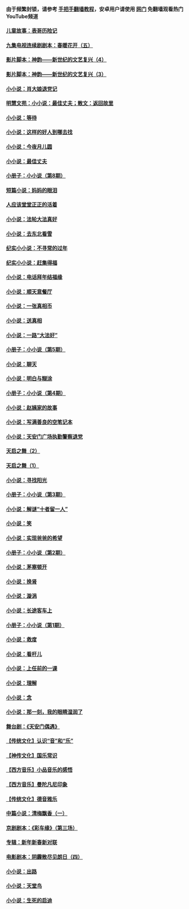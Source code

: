 #### 由于频繁封锁，请参考 [手把手翻墙教程](https://github.com/gfw-breaker/guides/wiki/)，安卓用户请使用 [网门](https://github.com/gfw-breaker/nogfw/blob/master/dl.md?t=07121900) 免翻墙观看热门YouTube频道 

#### [儿童故事：表哥历险记](../pages/328/383535.md?t=07121900) 

#### [九集电视连续剧剧本：春暖花开（五）](../pages/328/275919.md?t=07121900) 

#### [影片脚本：神韵——新世纪的文艺复兴（4）](../pages/328/266089.md?t=07121900) 

#### [影片脚本：神韵——新世纪的文艺复兴（3）](../pages/328/266087.md?t=07121900) 

#### [小小说：肖大娘退党记](../pages/328/239807.md?t=07121900) 

#### [明慧文苑：小小说：最佳丈夫；散文：返回故里](../pages/328/3439.md?t=07121900) 

#### [小小说：等待](../pages/328/223927.md?t=07121900) 

#### [小小说：这样的好人到哪去找](../pages/328/209396.md?t=07121900) 

#### [小小说：今夜月儿圆](../pages/328/193588.md?t=07121900) 

#### [小小说：最佳丈夫](../pages/328/190938.md?t=07121900) 

#### [小册子：小小说（第8期）](../pages/328/188202.md?t=07121900) 

#### [短篇小说：妈妈的眼泪](../pages/328/187712.md?t=07121900) 

#### [人应该堂堂正正的活着](../pages/328/182430.md?t=07121900) 

#### [小小说：法轮大法真好](../pages/328/174669.md?t=07121900) 

#### [小小说：去东北看雪](../pages/328/173882.md?t=07121900) 

#### [纪实小小说：不寻常的过年](../pages/328/173187.md?t=07121900) 

#### [纪实小小说：赶集得福](../pages/328/172652.md?t=07121900) 

#### [小小说：电话拜年结福缘](../pages/328/172533.md?t=07121900) 

#### [小小说：顺天意餐厅](../pages/328/170182.md?t=07121900) 

#### [小小说：一张真相币](../pages/328/169410.md?t=07121900) 

#### [小小说：送真相](../pages/328/166713.md?t=07121900) 

#### [小小说：一路“大法好”](../pages/328/162016.md?t=07121900) 

#### [小册子：小小说（第5期）](../pages/328/161131.md?t=07121900) 

#### [小小说：聊天](../pages/328/159640.md?t=07121900) 

#### [小小说：明白与糊涂](../pages/328/158101.md?t=07121900) 

#### [小册子：小小说（第4期）](../pages/328/158006.md?t=07121900) 

#### [小小说：赵姨家的故事](../pages/328/157843.md?t=07121900) 

#### [小小说：写满善良的空笔记本](../pages/328/157382.md?t=07121900) 

#### [小小说：天安门广场执勤警察退党](../pages/328/156982.md?t=07121900) 

#### [天启之舞（2）](../pages/328/153440.md?t=07121900) 

#### [天启之舞（1）](../pages/328/153439.md?t=07121900) 

#### [小小说：寻找阳光](../pages/328/153065.md?t=07121900) 

#### [小册子：小小说（第3期）](../pages/328/151715.md?t=07121900) 

#### [小小说：解谜“十者留一人”](../pages/328/148967.md?t=07121900) 

#### [小小说：笑](../pages/328/148905.md?t=07121900) 

#### [小小说：实现爸爸的希望](../pages/328/148096.md?t=07121900) 

#### [小册子：小小说（第2期）](../pages/328/147214.md?t=07121900) 

#### [小小说：茅塞顿开](../pages/328/147030.md?t=07121900) 

#### [小小说：换肾](../pages/328/146770.md?t=07121900) 

#### [小小说：漩涡](../pages/328/146683.md?t=07121900) 

#### [小小说：长途客车上](../pages/328/145076.md?t=07121900) 

#### [小册子：小小说（第1期）](../pages/328/143963.md?t=07121900) 

#### [小小说：救度](../pages/328/143927.md?t=07121900) 

#### [小小说：看杆儿](../pages/328/142137.md?t=07121900) 

#### [小小说：上任前的一课](../pages/328/140808.md?t=07121900) 

#### [小小说：理解](../pages/328/140476.md?t=07121900) 

#### [小小说：念](../pages/328/139513.md?t=07121900) 

#### [小小说：那一刻，我的眼睛湿润了](../pages/328/138476.md?t=07121900) 

#### [舞台剧：《天安门偶遇》](../pages/328/117155.md?t=07121900) 

#### [【传统文化】认识“音”和“乐”](../pages/328/108667.md?t=07121900) 

#### [【神传文化】国乐常识](../pages/328/104225.md?t=07121900) 

#### [【西方音乐】小品音乐的感悟](../pages/328/102924.md?t=07121900) 

#### [【西方音乐】曼陀凡尼印象](../pages/328/102922.md?t=07121900) 

#### [【传统文化】德音雅乐](../pages/328/102923.md?t=07121900) 

#### [中篇小说：清梅飘香（一）](../pages/328/101058.md?t=07121900) 

#### [京剧剧本：《彩车缘》（第三场）](../pages/328/96434.md?t=07121900) 

#### [专辑：新年新春新对联](../pages/328/94991.md?t=07121900) 

#### [电影剧本：阴霾散尽见朗日（四）](../pages/328/87081.md?t=07121900) 

#### [小小说：出路](../pages/328/84848.md?t=07121900) 

#### [小小说：天堂鸟](../pages/328/83084.md?t=07121900) 

#### [小小说：生死的启迪](../pages/328/70977.md?t=07121900) 

